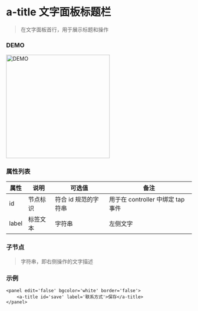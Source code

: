 # a-title 文字面板标题栏
> 在文字面板首行，用于展示标题和操作

### DEMO
<div><img alt="DEMO" src="https://ohc0dpsgs.qnssl.com/lego/images/wordPanel_title.png" width="280.859"/></div>

### 属性列表

属性 | 说明 | 可选值 | 备注 
--- | --- | --- | ---
id | 节点标识 | 符合 id 规范的字符串 | 用于在 controller 中绑定 tap 事件
label | 标签文本 | 字符串 | 左侧文字

### 子节点
> 字符串，即右侧操作的文字描述

### 示例
```
<panel edit='false' bgcolor='white' border='false'>
    <a-title id='save' label='联系方式'>保存</a-title>
</panel>
```

### &nbsp;